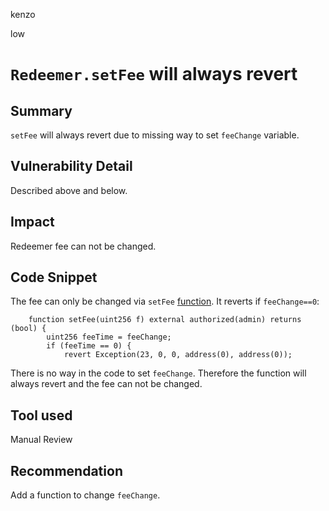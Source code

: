 kenzo

low

# `Redeemer.setFee` will always revert

## Summary
`setFee` will always revert due to missing way to set `feeChange` variable.

## Vulnerability Detail
Described above and below.

## Impact
Redeemer fee can not be changed.

## Code Snippet
The fee can only be changed via `setFee` [function](https://github.com/sherlock-audit/2022-10-illuminate/blob/main/src/Redeemer.sol#L168).
It reverts if `feeChange==0`:
```solidity
    function setFee(uint256 f) external authorized(admin) returns (bool) {
        uint256 feeTime = feeChange;
        if (feeTime == 0) {
            revert Exception(23, 0, 0, address(0), address(0));
```
There is no way in the code to set `feeChange`.
Therefore the function will always revert and the fee can not be changed.

## Tool used
Manual Review

## Recommendation
Add a function to change `feeChange`.